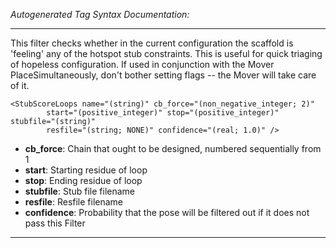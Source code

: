 _Autogenerated Tag Syntax Documentation:_

---
This filter checks whether in the current configuration the scaffold is 'feeling' any of the hotspot stub constraints. This is useful for quick triaging of hopeless configuration. If used in conjunction with the Mover PlaceSimultaneously, don't bother setting flags -- the Mover will take care of it.

```
<StubScoreLoops name="(string)" cb_force="(non_negative_integer; 2)"
        start="(positive_integer)" stop="(positive_integer)" stubfile="(string)"
        resfile="(string; NONE)" confidence="(real; 1.0)" />
```

-   **cb_force**: Chain that ought to be designed, numbered sequentially from 1
-   **start**: Starting residue of loop
-   **stop**: Ending residue of loop
-   **stubfile**: Stub file filename
-   **resfile**: Resfile filename
-   **confidence**: Probability that the pose will be filtered out if it does not pass this Filter

---
